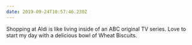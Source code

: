 ```yaml
---
date: 2019-09-24T10:57:46.230Z
---
```


Shopping at Aldi is like living inside of an ABC original TV series. Love to start my day with a delicious bowl of Wheat Biscuits.
